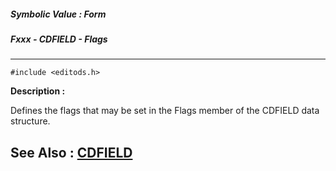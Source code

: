 ##### Symbolic Value : Form
##### Fxxx - CDFIELD - Flags
---
```
#include <editods.h>
```
**Description :**

Defines the flags that may be set in the Flags member of the CDFIELD data 
structure.

**See Also :**
[CDFIELD](/domino-c-api-docs/reference/Data/CDFIELD)
---
